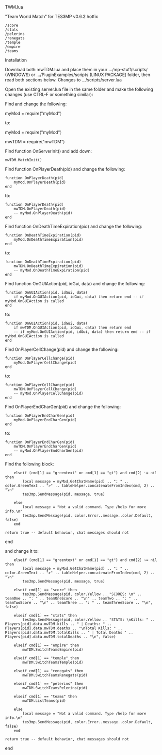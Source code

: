 TWM.lua

"Team World Match" for TES3MP v0.6.2.hotfix

    /score
    /stats
    /pelerins
    /renegats
    /temple
    /empire
    /teams

Installation

Download both mwTDM.lua and place them in your .../mp-stuff/scripts/ (WINDOWS) or .../PluginExamples/scripts (LINUX PACKAGE) folder, then read both sections below.
Changes to .../scripts/server.lua

Open the existing server.lua file in the same folder and make the following changes (use CTRL-F or something similar):

Find and change the following:

myMod = require("myMod")

to:

myMod = require("myMod")

mwTDM = require("mwTDM")

Find function OnServerInit() and add down:

	mwTDM.MatchInit()

Find function OnPlayerDeath(pid) and change the following:

	function OnPlayerDeath(pid)
		myMod.OnPlayerDeath(pid)
	end

to:

	function OnPlayerDeath(pid)
		mwTDM.OnPlayerDeath(pid)
		-- myMod.OnPlayerDeath(pid)
	end

Find function OnDeathTimeExpiration(pid) and change the following:

	function OnDeathTimeExpiration(pid)
		myMod.OnDeathTimeExpiration(pid)
	end

to:

	function OnDeathTimeExpiration(pid)
		mwTDM.OnDeathTimeExpiration(pid)
		-- myMod.OnDeathTimeExpiration(pid)
	end

Find function OnGUIAction(pid, idGui, data) and change the following:

	function OnGUIAction(pid, idGui, data)
		if myMod.OnGUIAction(pid, idGui, data) then return end -- if myMod.OnGUIAction is called
	end

to:

	function OnGUIAction(pid, idGui, data)
		if mwTDM.OnGUIAction(pid, idGui, data) then return end
		-- if myMod.OnGUIAction(pid, idGui, data) then return end -- if myMod.OnGUIAction is called
	end

Find OnPlayerCellChange(pid) and change the following:

	function OnPlayerCellChange(pid)
		myMod.OnPlayerCellChange(pid)
	end

to:

	function OnPlayerCellChange(pid)
		mwTDM.OnPlayerCellChange(pid)
		-- myMod.OnPlayerCellChange(pid)
	end

Find OnPlayerEndCharGen(pid) and change the following:

	function OnPlayerEndCharGen(pid)
		myMod.OnPlayerEndCharGen(pid)
	end

to:

	function OnPlayerEndCharGen(pid)
		mwTDM.OnPlayerEndCharGen(pid)
		-- myMod.OnPlayerEndCharGen(pid)
	end

Find the following block:

        elseif (cmd[1] == "greentext" or cmd[1] == "gt") and cmd[2] ~= nil then
            local message = myMod.GetChatName(pid) .. ": " .. color.GreenText .. ">" .. tableHelper.concatenateFromIndex(cmd, 2) .. "\n"
            tes3mp.SendMessage(pid, message, true)

        else
            local message = "Not a valid command. Type /help for more info.\n"
            tes3mp.SendMessage(pid, color.Error..message..color.Default, false)
        end

	return true -- default behavior, chat messages should not
end

and change it to:

        elseif (cmd[1] == "greentext" or cmd[1] == "gt") and cmd[2] ~= nil then
            local message = myMod.GetChatName(pid) .. ": " .. color.GreenText .. ">" .. tableHelper.concatenateFromIndex(cmd, 2) .. "\n"
            tes3mp.SendMessage(pid, message, true)
			
		elseif cmd[1] == "score" then
			tes3mp.SendMessage(pid, color.Yellow .. "SCORES: \n" .. teamOne .. ": " .. teamOneScore .. "\n" .. teamTwo .. ": " .. teamTwoScore .. "\n" .. teamThree .. ": " .. teamThreeScore .. "\n", false)
		
		elseif cmd[1] == "stats" then
			tes3mp.SendMessage(pid, color.Yellow .. "STATS: \nKills: " .. Players[pid].data.mwTDM.kills .. " | Deaths: " .. Players[pid].data.mwTDM.deaths .. "\nTotal Kills: " .. Players[pid].data.mwTDM.totalKills .. " | Total Deaths " .. Players[pid].data.mwTDM.totalDeaths .. "\n", false)
		
		elseif cmd[1] == "empire" then
			mwTDM.SwitchTeamsEmpire(pid)
			
		elseif cmd[1] == "temple" then
			mwTDM.SwitchTeamsTemple(pid)

		elseif cmd[1] == "renegats" then
			mwTDM.SwitchTeamsRenegats(pid)			

		elseif cmd[1] == "pelerins" then
			mwTDM.SwitchTeamsPelerins(pid)						
		
		elseif cmd[1] == "teams" then
			mwTDM.ListTeams(pid)

        else
            local message = "Not a valid command. Type /help for more info.\n"
            tes3mp.SendMessage(pid, color.Error..message..color.Default, false)
        end

	return true -- default behavior, chat messages should not
end
